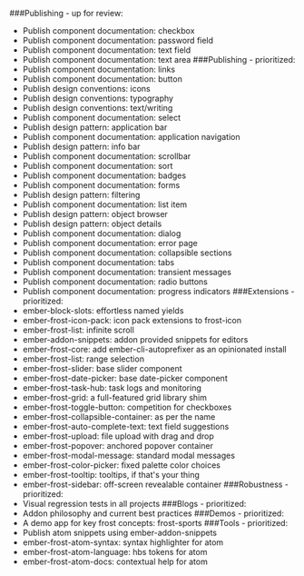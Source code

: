 
###Publishing - up for review:
- Publish component documentation: checkbox
- Publish component documentation: password field
- Publish component documentation: text field
- Publish component documentation: text area
###Publishing - prioritized:
- Publish component documentation: links
- Publish component documentation: button
- Publish design conventions: icons
- Publish design conventions: typography
- Publish design conventions: text/writing
- Publish component documentation: select
- Publish design pattern: application bar
- Publish component documentation: application navigation
- Publish design pattern: info bar
- Publish component documentation: scrollbar
- Publish component documentation:  sort
- Publish component documentation: badges
- Publish component documentation: forms
- Publish design pattern: filtering
- Publish component documentation: list item
- Publish design pattern: object browser
- Publish design pattern: object details
- Publish component documentation: dialog
- Publish component documentation: error page
- Publish component documentation: collapsible sections
- Publish component documentation: tabs
- Publish component documentation: transient messages
- Publish component documentation: radio buttons
- Publish component documentation: progress indicators
###Extensions - prioritized:
- ember-block-slots: effortless named yields
- ember-frost-icon-pack: icon pack extensions to frost-icon
- ember-frost-list: infinite scroll
- ember-addon-snippets: addon provided snippets for editors
- ember-frost-core: add ember-cli-autoprefixer as an opinionated install
- ember-frost-list: range selection
- ember-frost-slider: base slider component
- ember-frost-date-picker: base date-picker component
- ember-frost-task-hub: task logs and monitoring
- ember-frost-grid: a full-featured grid library shim
- ember-frost-toggle-button: competition for checkboxes
- ember-frost-collapsible-container: as per the name
- ember-frost-auto-complete-text: text field suggestions
- ember-frost-upload: file upload with drag and drop
- ember-frost-popover: anchored popover container
- ember-frost-modal-message: standard modal messages
- ember-frost-color-picker: fixed palette color choices
- ember-frost-tooltip: tooltips, if that's your thing
- ember-frost-sidebar: off-screen revealable container
###Robustness - prioritized:
- Visual regression tests in all projects
###Blogs - prioritized:
- Addon philosophy and current best practices
###Demos - prioritized:
- A demo app for key frost concepts: frost-sports
###Tools - prioritized:
- Publish atom snippets using ember-addon-snippets
- ember-frost-atom-syntax: syntax highlighter for atom
- ember-frost-atom-language: hbs tokens for atom
- ember-frost-atom-docs: contextual help for atom